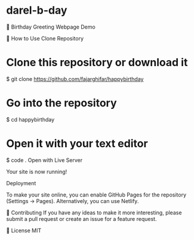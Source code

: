 # darel-b-day
🎉 Birthday Greeting Webpage
Demo

🚀 How to Use
Clone Repository

# Clone this repository or download it
$ git clone https://github.com/fajarghifar/happybirthday

# Go into the repository
$ cd happybirthday

# Open it with your text editor
$ code .
Open with Live Server

Your site is now running!

Deployment

To make your site online, you can enable GitHub Pages for the repository (Settings -> Pages). Alternatively, you can use Netlify.

📝 Contributing
If you have any ideas to make it more interesting, please submit a pull request or create an issue for a feature request.

🤝 License
MIT

